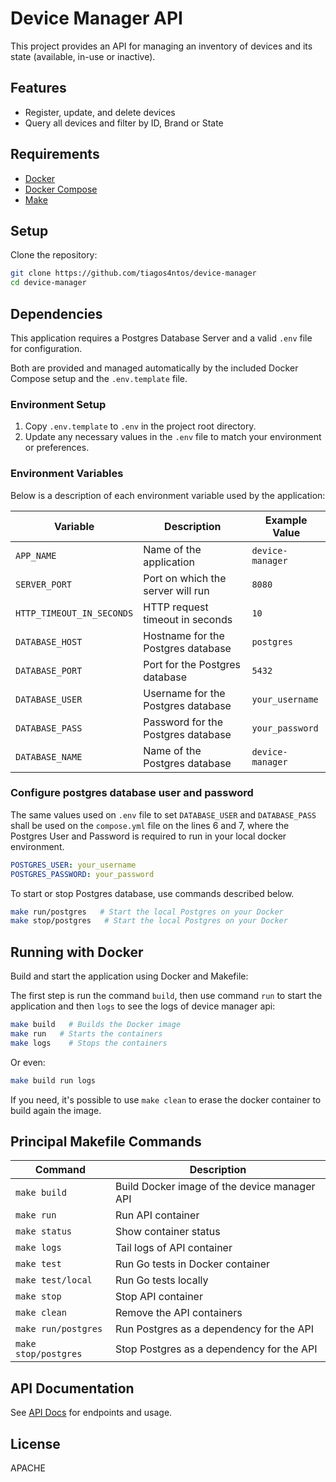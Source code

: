 # Device Manager API

This project provides an API for managing an inventory of devices and its state (available, in-use or inactive).

## Features

- Register, update, and delete devices
- Query all devices and filter by ID, Brand or State

## Requirements

- [Docker](https://www.docker.com/)
- [Docker Compose](https://docs.docker.com/compose/)
- [Make](https://www.gnu.org/software/make/)

## Setup

Clone the repository:

```sh
git clone https://github.com/tiagos4ntos/device-manager
cd device-manager
```

## Dependencies

This application requires a Postgres Database Server and a valid `.env` file for configuration. 

Both are provided and managed automatically by the included Docker Compose setup and the `.env.template` file.

### Environment Setup

1. Copy `.env.template` to `.env` in the project root directory.
2. Update any necessary values in the `.env` file to match your environment or preferences.


### Environment Variables

Below is a description of each environment variable used by the application:

| Variable                   | Description                                 | Example Value         |
|----------------------------|---------------------------------------------|-----------------------|
| `APP_NAME`                 | Name of the application                     | `device-manager`      |
| `SERVER_PORT`              | Port on which the server will run           | `8080`                |
| `HTTP_TIMEOUT_IN_SECONDS`  | HTTP request timeout in seconds             | `10`                  |
| `DATABASE_HOST`            | Hostname for the Postgres database          | `postgres`            |
| `DATABASE_PORT`            | Port for the Postgres database              | `5432`                |
| `DATABASE_USER`            | Username for the Postgres database          | `your_username`       |
| `DATABASE_PASS`            | Password for the Postgres database          | `your_password`       |
| `DATABASE_NAME`            | Name of the Postgres database               | `device-manager`      |


### Configure postgres database user and password

The same values used on `.env` file to set `DATABASE_USER` and `DATABASE_PASS` shall be used on the `compose.yml` file on the lines 6 and 7, where the Postgres User and Password is required to run in your local docker environment.

```yaml
POSTGRES_USER: your_username
POSTGRES_PASSWORD: your_password
```

To start or stop Postgres database, use commands described below.

```sh
make run/postgres   # Start the local Postgres on your Docker
make stop/postgres   # Start the local Postgres on your Docker
```


## Running with Docker

Build and start the application using Docker and Makefile:

The first step is run the command `build`, then use command `run` to start the application and then `logs` to see the logs of device manager api:

```sh
make build   # Builds the Docker image
make run   # Starts the containers
make logs    # Stops the containers
```

Or even:

```sh
make build run logs
```

If you need, it's possible to use `make clean` to erase the docker container to build again the image.

## Principal Makefile Commands

| Command              | Description                                      |
|----------------------|--------------------------------------------------|
| `make build`         | Build Docker image of the device manager API     |
| `make run`           | Run API container                                |
| `make status`        | Show container status                            |
| `make logs`          | Tail logs of API container                       |
| `make test`          | Run Go tests in Docker container                 |
| `make test/local`  | Run Go tests locally                             |
| `make stop`          | Stop API container                               |
| `make clean`         | Remove the API containers                        |
| `make run/postgres`  | Run Postgres as a dependency for the API         |
| `make stop/postgres` | Stop Postgres as a dependency for the API        |

## API Documentation

See [API Docs](docs/api.md) for endpoints and usage.

## License

APACHE